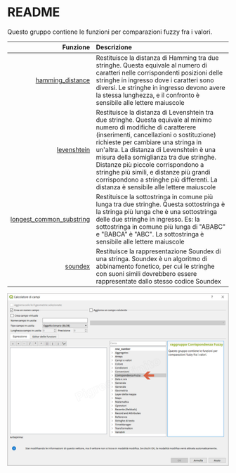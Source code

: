 # README

Questo gruppo contiene le funzioni per comparazioni fuzzy fra i valori.

| Funzione | Descrizione |
| ---: | :--- |
| [hamming\_distance](corrispondenza_fuzzy/funzioni/hamming_distance.md) | Restituisce la distanza di Hamming tra due stringhe. Questa equivale al numero di caratteri nelle corrispondenti posizioni delle stringhe in ingresso dove i caratteri sono diversi. Le stringhe in ingresso devono avere la stessa lunghezza, e il confronto è sensibile alle lettere maiuscole |
| [levenshtein](corrispondenza_fuzzy/funzioni/levenshtein.md) | Restituisce la distanza di Levenshtein tra due stringhe. Questa equivale al minimo numero di modifiche di caratterere \(inserimenti, cancellazioni o sostituzione\) richieste per cambiare una stringa in un'altra. La distanza di Levenshtein è una misura della somiglianza tra due stringhe. Distanze più piccole corrispondono a stringhe più simili, e distanze più grandi corrispondono a stringhe più differenti. La distanza è sensibile alle lettere maiuscole |
| [longest\_common\_substring](corrispondenza_fuzzy/funzioni/longest_common_substring.md) | Restituisce la sottostringa in comune più lunga tra due stringhe. Questa sottostringa è la stringa più lunga che è una sottostringa delle due stringhe in ingresso. Es: la sottostringa in comune più lunga di "ABABC" e "BABCA" è "ABC". La sottostringa è sensibile alle lettere maiuscole |
| [soundex](corrispondenza_fuzzy/funzioni/soundex.md) | Restituisce la rappresentazione Soundex di una stringa. Soundex è un algoritmo di abbinamento fonetico, per cui le stringhe con suoni simili dovrebbero essere rappresentate dallo stesso codice Soundex |

![](../.gitbook/assets/gruppo_corrispondenza_fuzzy1%20%281%29.png)

